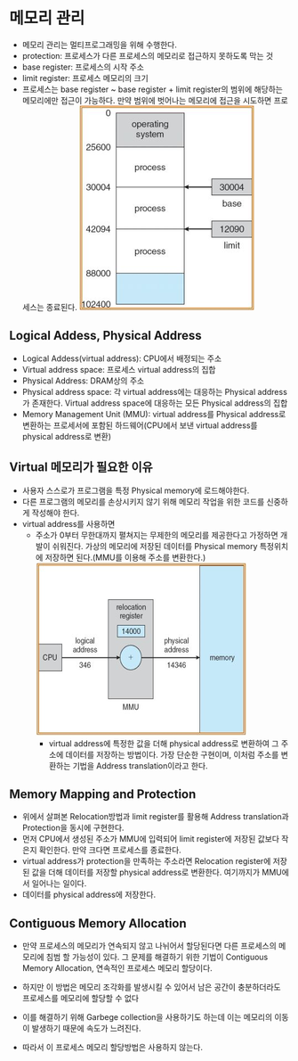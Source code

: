 # 메모리 관리

- 메모리 관리는 멀티프로그래밍을 위해 수행한다.
- protection: 프로세스가 다른 프로세스의 메모리로 접근하지 못하도록 막는 것
- base register: 프로세스의 시작 주소
- limit register: 프로세스 메모리의 크기
- 프로세스는 base register ~ base register + limit register의 범위에 해당하는 메모리에만 접근이 가능하다. 만약 범위에 벗어나는 메모리에 접근을 시도하면 프로세스는 종료된다.
  ![](./img/memory.JPG)

## Logical Addess, Physical Address

- Logical Addess(virtual address): CPU에서 배정되는 주소
- Virtual address space: 프로세스 virtual address의 집합
- Physical Address: DRAM상의 주소
- Physical address space: 각 virtual address에는 대응하는 Physical address가 존재한다. Virtual address space에 대응하는 모든 Physical address의 집합
- Memory Management Unit (MMU): virtual address를 Physical address로 변환하는 프로세서에 포함된 하드웨어(CPU에서 보낸 virtual address를 physical address로 변환)

## Virtual 메모리가 필요한 이유

- 사용자 스스로가 프로그램을 특정 Physical memory에 로드해야한다.
- 다른 프로그램의 메모리를 손상시키지 않기 위해 메모리 작업을 위한 코드를 신중하게 작성해야 한다.
- virtual address를 사용하면
  - 주소가 0부터 무한대까지 펼쳐지는 무제한의 메모리를 제공한다고 가정하면 개발이 쉬워진다. 가상의 메모리에 저장된 데이터를 Physical memory 특정위치에 저장하면 된다.(MMU를 이용해 주소를 변환한다.)
    ![](./img/relocation.JPG)
    - virtual address에 특정한 값을 더해 physical address로 변환하여 그 주소에 데이터를 저장하는 방법이다. 가장 단순한 구현이며, 이처럼 주소를 변환하는 기법을 Address translation이라고 한다.

## Memory Mapping and Protection

- 위에서 살펴본 Relocation방법과 limit register를 활용해 Address translation과 Protection을 동시에 구현한다.
- 먼저 CPU에서 생성된 주소가 MMU에 입력되어 limit register에 저장된 값보다 작은지 확인한다. 만약 크다면 프로세스를 종료한다.
- virtual address가 protection을 만족하는 주소라면 Relocation register에 저장된 값을 더해 데이터를 저장할 physical address로 변환한다. 여기까지가 MMU에서 일어나는 일이다.
- 데이터를 physical address에 저장한다.

## Contiguous Memory Allocation

- 만약 프로세스의 메모리가 연속되지 않고 나뉘어서 할당된다면 다른 프로세스의 메모리에 침범 할 가능성이 있다. 그 문제를 해결하기 위한 기법이 Contiguous Memory Allocation, 연속적인 프로세스 메모리 할당이다.

- 하지만 이 방법은 메모리 조각화를 발생시킬 수 있어서 남은 공간이 충분하더라도 프로세스를 메모리에 할당할 수 없다
- 이를 해결하기 위해 Garbege collection을 사용하기도 하는데 이는 메모리의 이동이 발생하기 때문에 속도가 느려진다.
- 따라서 이 프로세스 메모리 할당방법은 사용하지 않는다.

